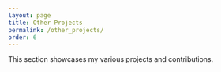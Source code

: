```yaml
---
layout: page
title: Other Projects
permalink: /other_projects/
order: 6
---
```


This section showcases my various projects and contributions.

